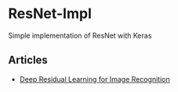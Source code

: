 # ResNet-Impl
Simple implementation of ResNet with Keras

## Articles
- [Deep Residual Learning for Image Recognition](https://arxiv.org/abs/1512.03385)
